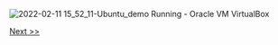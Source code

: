 ![2022-02-11 15_52_11-Ubuntu_demo  Running  - Oracle VM VirtualBox](https://user-images.githubusercontent.com/55657279/153584268-8bd28e3f-ed0f-490d-aa47-f012f639e7c1.png)

[Next >>](20.md)
